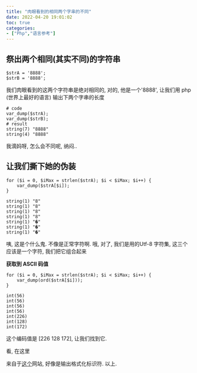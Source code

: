 ```yaml
---
title: "肉眼看到的相同两个字串的不同"
date: 2022-04-20 19:01:02
toc: true
categories:
- ["Php","语言参考"]
---
```


## 祭出两个相同(其实不同)的字符串



```
$strA = '8888‬';
$strB = '8888';
```
我们肉眼看到的这两个字符串是绝对相同的, 对的, 他是一个'8888', 让我们用 php (世界上最好的语言) 输出下两个字串的长度
```
# code
var_dump($strA);
var_dump($strB);
# result
string(7) "8888‬"
string(4) "8888"
```
我滴妈呀, 怎么会不同呢, 纳闷..

## 让我们撕下她的伪装
```
for ($i = 0, $iMax = strlen($strA); $i < $iMax; $i++) {
	var_dump($strA[$i]);
}
```
```
string(1) "8"
string(1) "8"
string(1) "8"
string(1) "8"
string(1) "�"
string(1) "�"
string(1) "�"
```
咦, 这是个什么鬼. 不像是正常字符啊. 哦, 对了, 我们是用的Utf-8 字符集, 这三个应该是一个字符, 我们把它组合起来

**获取到 ASCII 码值**
```
for ($i = 0, $iMax = strlen($strA); $i < $iMax; $i++) {
	var_dump(ord($strA[$i]));
}
```
```
int(56)
int(56)
int(56)
int(56)
int(226)
int(128)
int(172)
```
这个编码值是 [226 128 172], 让我们找到它.

看, 在这里

来自于[这个](https://utf8-chartable.de/unicode-utf8-table.pl?start=8192&number=128&utf8=dec)网站, 好像是输出格式化标识符. 以上.

